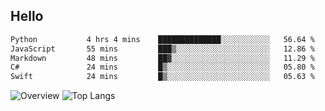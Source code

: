 ## Hello
<!--START_SECTION:waka-->

```txt
Python           4 hrs 4 mins    ██████████████░░░░░░░░░░░   56.64 %
JavaScript       55 mins         ███▒░░░░░░░░░░░░░░░░░░░░░   12.86 %
Markdown         48 mins         ██▓░░░░░░░░░░░░░░░░░░░░░░   11.29 %
C#               24 mins         █▒░░░░░░░░░░░░░░░░░░░░░░░   05.80 %
Swift            24 mins         █▒░░░░░░░░░░░░░░░░░░░░░░░   05.63 %
```

<!--END_SECTION:waka-->
![Overview](https://github-readme-stats.vercel.app/api?username=herryqg&count_private=true&include_all_commits=false&card_width=100&title_color=995C55&line_height=27&text_color=885566&bg_color=FFFFFF)
![Top Langs](https://github-readme-stats.vercel.app/api/top-langs/?username=herryqg&&langs_count=3&card_height=500&card_width=100&title_color=995C55&text_color=885566&bg_color=FFFFFF)
